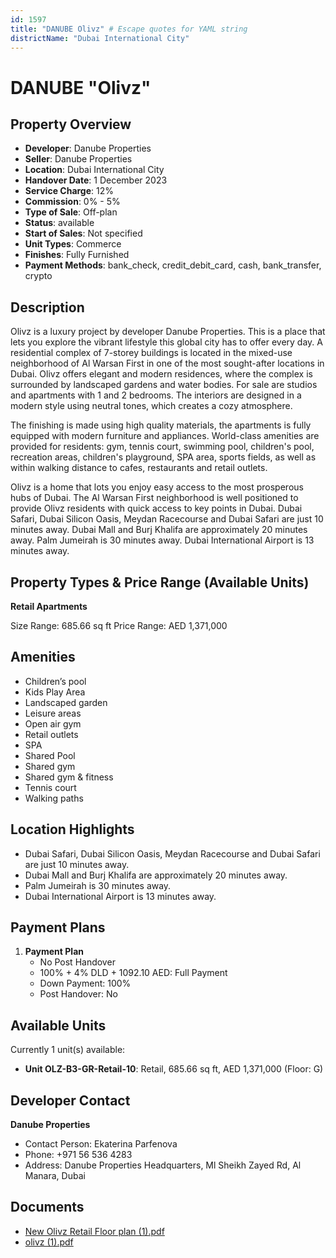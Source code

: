 ```yaml
---
id: 1597
title: "DANUBE Olivz" # Escape quotes for YAML string
districtName: "Dubai International City"
---
```


# DANUBE "Olivz"

## Property Overview
- **Developer**: Danube Properties
- **Seller**: Danube Properties
- **Location**: Dubai International City
- **Handover Date**: 1 December 2023
- **Service Charge**: 12%
- **Commission**: 0% - 5%
- **Type of Sale**: Off-plan
- **Status**: available
- **Start of Sales**: Not specified
- **Unit Types**: Commerce
- **Finishes**: Fully Furnished
- **Payment Methods**: bank_check, credit_debit_card, cash, bank_transfer, crypto

## Description
Olivz is a luxury project by developer Danube Properties. This is a place that lets you explore the vibrant lifestyle this global city has to offer every day. A residential complex of 7-storey buildings is located in the mixed-use neighborhood of Al Warsan First in one of the most sought-after locations in Dubai. Olivz offers elegant and modern residences, where the complex is surrounded by landscaped gardens and water bodies. For sale are studios and apartments with 1 and 2 bedrooms. The interiors are designed in a modern style using neutral tones, which creates a cozy atmosphere. 

The finishing is made using high quality materials, the apartments is fully equipped with modern furniture and appliances. World-class amenities are provided for residents: gym, tennis court, swimming pool, children's pool, recreation areas, children's playground, SPA area, sports fields, as well as within walking distance to cafes, restaurants and retail outlets.

Olivz is a home that lots you enjoy easy access to the most prosperous hubs of Dubai. The Al Warsan First neighborhood is well positioned to provide Olivz residents with quick access to key points in Dubai. Dubai Safari, Dubai Silicon Oasis, Meydan Racecourse and Dubai Safari are just 10 minutes away. Dubai Mall and Burj Khalifa are approximately 20 minutes away. Palm Jumeirah is 30 minutes away. Dubai International Airport is 13 minutes away.

## Property Types & Price Range (Available Units)
**Retail Apartments**

Size Range: 685.66 sq ft
Price Range: AED 1,371,000

## Amenities
- Children’s pool
- Kids Play Area
- Landscaped garden
- Leisure areas
- Open air gym
- Retail outlets
- SPA
- Shared Pool
- Shared gym
- Shared gym & fitness
- Tennis court
- Walking paths

## Location Highlights
- Dubai Safari, Dubai Silicon Oasis, Meydan Racecourse and Dubai Safari are just 10 minutes away.
- Dubai Mall and Burj Khalifa are approximately 20 minutes away.
- Palm Jumeirah is 30 minutes away.
- Dubai International Airport is 13 minutes away.

## Payment Plans
1. **Payment Plan**
   - No Post Handover
   - 100% + 4% DLD + 1092.10 AED: Full Payment
   - Down Payment: 100%
   - Post Handover: No

## Available Units
Currently 1 unit(s) available:
- **Unit OLZ-B3-GR-Retail-10**: Retail, 685.66 sq ft, AED 1,371,000 (Floor: G)

## Developer Contact
**Danube Properties**
- Contact Person: Ekaterina Parfenova
- Phone: +971 56 536 4283
- Address: Danube Properties Headquarters, Ml Sheikh Zayed Rd, Al Manara, Dubai

## Documents
- [New Olivz Retail Floor plan (1).pdf](https://cdn.geniemap.net/2024/04/09/zQwWjnBAlVW39QVJdmJvYL438bJuE7N2B775wL7M.pdf)
- [olivz (1).pdf](https://cdn.geniemap.net/2024/05/08/Qwnm4XB0KIxUZPY6N4KhRFjd8GiaLGDmzys2ZyHx.pdf)
